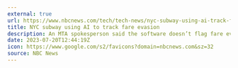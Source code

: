 ```yaml
---
external: true
url: https://www.nbcnews.com/tech/tech-news/nyc-subway-using-ai-track-fare-evasion-rcna93045
title: NYC subway using AI to track fare evasion
description: An MTA spokesperson said the software doesn’t flag fare evaders to New York police but declined to comment on whether that policy could change.
date: 2023-07-20T12:44:19Z
icon: https://www.google.com/s2/favicons?domain=nbcnews.com&sz=32
source: NBC News
---
```

